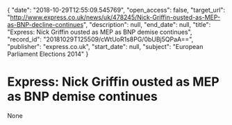 {
  "date": "2018-10-29T12:55:09.545769", 
  "open_access": false, 
  "target_url": "http://www.express.co.uk/news/uk/478245/Nick-Griffin-ousted-as-MEP-as-BNP-decline-continues", 
  "description": null, 
  "end_date": null, 
  "title": "Express: Nick Griffin ousted as MEP as BNP demise continues", 
  "record_id": "20181029T125509/cWtUoR1s8PG/0bUBj5QPaA==", 
  "publisher": "express.co.uk", 
  "start_date": null, 
  "subject": "European Parliament Elections 2014"
}

# Express: Nick Griffin ousted as MEP as BNP demise continues

None